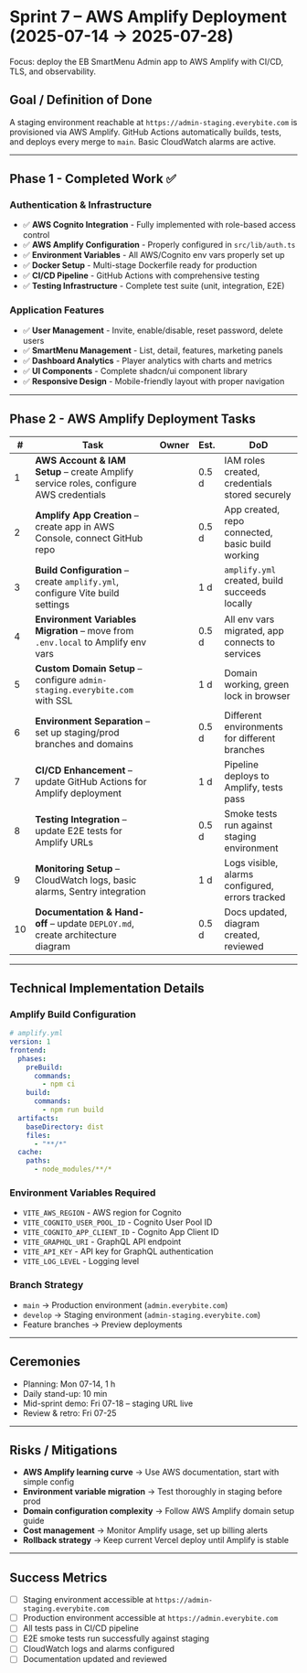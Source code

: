 # Sprint 7 – AWS Amplify Deployment (2025-07-14 → 2025-07-28)

Focus: deploy the EB SmartMenu Admin app to AWS Amplify with CI/CD, TLS, and observability.

## Goal / Definition of Done

A staging environment reachable at `https://admin-staging.everybite.com` is provisioned via AWS Amplify. GitHub Actions automatically builds, tests, and deploys every merge to `main`. Basic CloudWatch alarms are active.

---

## Phase 1 - Completed Work ✅

### Authentication & Infrastructure

- ✅ **AWS Cognito Integration** - Fully implemented with role-based access control
- ✅ **AWS Amplify Configuration** - Properly configured in `src/lib/auth.ts`
- ✅ **Environment Variables** - All AWS/Cognito env vars properly set up
- ✅ **Docker Setup** - Multi-stage Dockerfile ready for production
- ✅ **CI/CD Pipeline** - GitHub Actions with comprehensive testing
- ✅ **Testing Infrastructure** - Complete test suite (unit, integration, E2E)

### Application Features

- ✅ **User Management** - Invite, enable/disable, reset password, delete users
- ✅ **SmartMenu Management** - List, detail, features, marketing panels
- ✅ **Dashboard Analytics** - Player analytics with charts and metrics
- ✅ **UI Components** - Complete shadcn/ui component library
- ✅ **Responsive Design** - Mobile-friendly layout with proper navigation

---

## Phase 2 - AWS Amplify Deployment Tasks

| #   | Task                                                                                  | Owner | Est.  | DoD                                              |
| --- | ------------------------------------------------------------------------------------- | ----- | ----- | ------------------------------------------------ |
| 1   | **AWS Account & IAM Setup** – create Amplify service roles, configure AWS credentials |       | 0.5 d | IAM roles created, credentials stored securely   |
| 2   | **Amplify App Creation** – create app in AWS Console, connect GitHub repo             |       | 0.5 d | App created, repo connected, basic build working |
| 3   | **Build Configuration** – create `amplify.yml`, configure Vite build settings         |       | 1 d   | `amplify.yml` created, build succeeds locally    |
| 4   | **Environment Variables Migration** – move from `.env.local` to Amplify env vars      |       | 0.5 d | All env vars migrated, app connects to services  |
| 5   | **Custom Domain Setup** – configure `admin-staging.everybite.com` with SSL            |       | 1 d   | Domain working, green lock in browser            |
| 6   | **Environment Separation** – set up staging/prod branches and domains                 |       | 0.5 d | Different environments for different branches    |
| 7   | **CI/CD Enhancement** – update GitHub Actions for Amplify deployment                  |       | 1 d   | Pipeline deploys to Amplify, tests pass          |
| 8   | **Testing Integration** – update E2E tests for Amplify URLs                           |       | 0.5 d | Smoke tests run against staging environment      |
| 9   | **Monitoring Setup** – CloudWatch logs, basic alarms, Sentry integration              |       | 1 d   | Logs visible, alarms configured, errors tracked  |
| 10  | **Documentation & Hand-off** – update `DEPLOY.md`, create architecture diagram        |       | 0.5 d | Docs updated, diagram created, reviewed          |

---

## Technical Implementation Details

### Amplify Build Configuration

```yaml
# amplify.yml
version: 1
frontend:
  phases:
    preBuild:
      commands:
        - npm ci
    build:
      commands:
        - npm run build
  artifacts:
    baseDirectory: dist
    files:
      - "**/*"
  cache:
    paths:
      - node_modules/**/*
```

### Environment Variables Required

- `VITE_AWS_REGION` - AWS region for Cognito
- `VITE_COGNITO_USER_POOL_ID` - Cognito User Pool ID
- `VITE_COGNITO_APP_CLIENT_ID` - Cognito App Client ID
- `VITE_GRAPHQL_URI` - GraphQL API endpoint
- `VITE_API_KEY` - API key for GraphQL authentication
- `VITE_LOG_LEVEL` - Logging level

### Branch Strategy

- `main` → Production environment (`admin.everybite.com`)
- `develop` → Staging environment (`admin-staging.everybite.com`)
- Feature branches → Preview deployments

---

## Ceremonies

- Planning: Mon 07-14, 1 h
- Daily stand-up: 10 min
- Mid-sprint demo: Fri 07-18 – staging URL live
- Review & retro: Fri 07-25

---

## Risks / Mitigations

- **AWS Amplify learning curve** → Use AWS documentation, start with simple config
- **Environment variable migration** → Test thoroughly in staging before prod
- **Domain configuration complexity** → Follow AWS Amplify domain setup guide
- **Cost management** → Monitor Amplify usage, set up billing alerts
- **Rollback strategy** → Keep current Vercel deploy until Amplify is stable

---

## Success Metrics

- [ ] Staging environment accessible at `https://admin-staging.everybite.com`
- [ ] Production environment accessible at `https://admin.everybite.com`
- [ ] All tests pass in CI/CD pipeline
- [ ] E2E smoke tests run successfully against staging
- [ ] CloudWatch logs and alarms configured
- [ ] Documentation updated and reviewed

